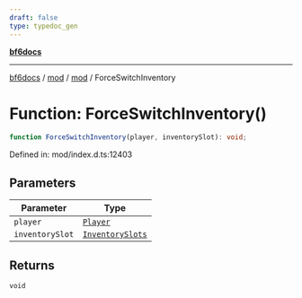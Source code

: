 ```yaml
---
draft: false
type: typedoc_gen
---
```


[**bf6docs**](../../../_index.md)

***

[bf6docs](../../../_index.md) / [mod](../../_index.md) / [mod](../_index.md) / ForceSwitchInventory

# Function: ForceSwitchInventory()

```ts
function ForceSwitchInventory(player, inventorySlot): void;
```

Defined in: mod/index.d.ts:12403

## Parameters

| Parameter | Type |
| ------ | ------ |
| `player` | [`Player`](../Player/_index.md) |
| `inventorySlot` | [`InventorySlots`](../InventorySlots/_index.md) |

## Returns

`void`

